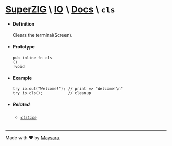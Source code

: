 # **[SuperZIG](https://github.com/Super-ZIG)** \ **[IO](../../README.md)** \ **[Docs](../readme.md)** \ **`cls`**

- #### **Definition**

    Clears the terminal(Screen).

- #### **Prototype**

    ```zig
    pub inline fn cls
    () 
    !void
    ```

- #### **Example**

    ```zig
    try io.out("Welcome!"); // print => "Welcome!\n"
    try io.cls();           // cleanup
    ```

- ##### Related

  - ###### [`clsLine`](./clsLine.md)
  
---

Made with ❤️ by [Maysara](http://github.com/maysara-elshewehy).